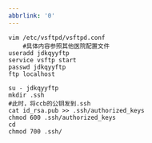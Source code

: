 ```yaml
---
abbrlink: '0'
---
```

    vim /etc/vsftpd/vsftpd.conf
        #具体内容参照其他医院配置文件
    useradd jdkqyyftp
    service vsftp start
    passwd jdkqyyftp
    ftp localhost
    
    su - jdkqyyftp
    mkdir .ssh
    #此时，将ccb的公钥发到.ssh
    cat id_rsa.pub >> .ssh/authorized_keys
    chmod 600 .ssh/authorized_keys
    cd
    chmod 700 .ssh/